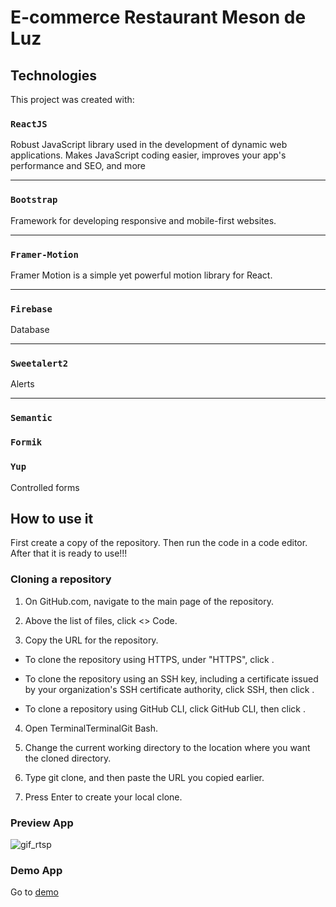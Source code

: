 # E-commerce Restaurant Meson de Luz


## Technologies
This project was created with:
### `ReactJS`
Robust JavaScript library used in the development of dynamic web applications. Makes JavaScript coding easier, improves your app's performance and SEO, and more
______________________
### `Bootstrap`
Framework for developing responsive and mobile-first websites.
_________________________
### `Framer-Motion`
Framer Motion is a simple yet powerful motion library for React. 
________________
### `Firebase` 
Database

_________________
### `Sweetalert2`
Alerts
__________________________
### `Semantic`
### `Formik`
### `Yup`
Controlled forms

## How to use it
First create a copy of the repository.
Then run the code in a code editor.
After that it is ready to use!!!

### Cloning a repository
1. On GitHub.com, navigate to the main page of the repository.

2. Above the list of files, click <> Code.
3. Copy the URL for the repository.

- To clone the repository using HTTPS, under "HTTPS", click .

- To clone the repository using an SSH key, including a certificate issued by your organization's SSH certificate authority, click SSH, then click .

- To clone a repository using GitHub CLI, click GitHub CLI, then click .

4. Open TerminalTerminalGit Bash.

5. Change the current working directory to the location where you want the cloned directory.

6. Type git clone, and then paste the URL you copied earlier.
7. Press Enter to create your local clone.

### Preview App

![gif_rtsp](https://github.com/YerlinRojas/MesonDeLuz/blob/master/chrome_1LqUjfVQDp.gif)

### Demo App
Go to [demo](https://meson-de-luz.vercel.app)

